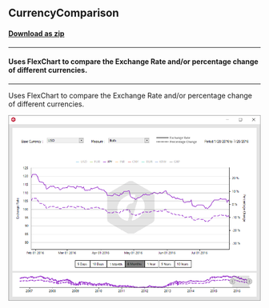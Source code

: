 ## CurrencyComparison
#### [Download as zip](https://grapecity.github.io/DownGit/#/home?url=https://github.com/GrapeCity/ComponentOne-WinForms-Samples/tree/master/NetFramework\FlexChart\CS\CurrencyComparison)
____
#### Uses FlexChart to compare the Exchange Rate and/or percentage change of different currencies.
____
Uses FlexChart to compare the Exchange Rate and/or percentage change of different currencies.

![screenshot](screenshot.PNG)
